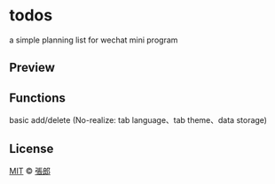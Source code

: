 # todos
a simple planning list for wechat mini program

## Preview

## Functions

basic add/delete (No-realize: tab language、tab theme、data storage)

## License

[MIT](https://github.com/MaricoCheung/wx-todos/blob/main/LICENSE) © [張郎](https://github.com/MaricoCheung)